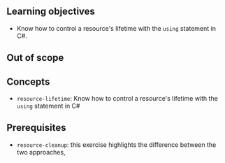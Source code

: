 ## Learning objectives

- Know how to control a resource's lifetime with the `using` statement in C#.

## Out of scope

## Concepts

- `resource-lifetime`: Know how to control a resource's lifetime with the `using` statement in C#

## Prerequisites

- `resource-cleanup`: this exercise highlights the difference between the two approaches,

[using-statement]: https://docs.microsoft.com/en-us/dotnet/csharp/language-reference/keywords/using-statement
[analyzer]: https://github.com/exercism/csharp-analyzer
[representer]: https://github.com/exercism/csharp-representer

